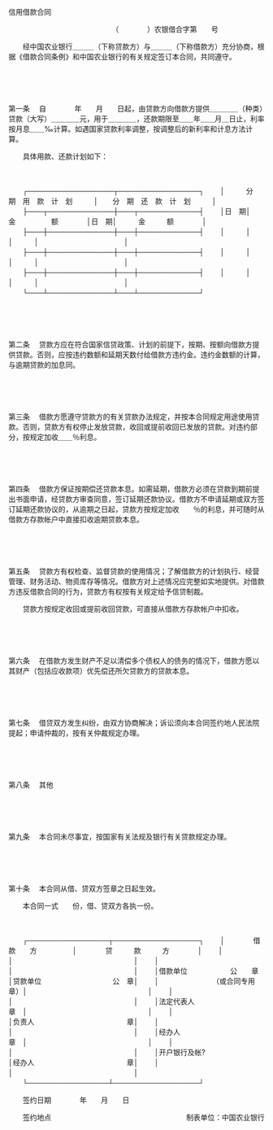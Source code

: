 



信用借款合同



 

　　　　　　　　　　　　　　　（　　　　）农银借合字第　　号

　　经中国农业银行＿＿＿（下称贷款方）与＿＿＿（下称借款方）充分协商，根据《借款合同条例》和中国农业银行的有关规定签订本合同，共同遵守。

　　 

　　

第一条
　自　　　　年　　月　　日起，由贷款方向借款方提供＿＿＿＿（种类）贷款（大写）＿＿＿＿元，用于＿＿＿＿，还款期限至＿＿年＿＿月＿日止，利率按月息＿＿‰计算。如遇国家贷款利率调整，按调整后的新利率和计息方法计算。

　　具体用款、还款计划如下：

　　


　　┌─────────────────┬────────────────┐
　　│　　　分　期　用　款　计　划　　　│　　分　期　还　款　计　划　　　│
　　├───┬─────────────┼───┬────────────┤
　　│日　期│　　金　　　　　额　　　　│日　期│　　　金　　　额　　　　│
　　├───┼─────────────┼───┼────────────┤
　　│　　　│　　　　　　　　　　　　　│　　　│　　　　　　　　　　　　│
　　├───┼─────────────┼───┼────────────┤
　　│　　　│　　　　　　　　　　　　　│　　　│　　　　　　　　　　　　│
　　├───┼─────────────┼───┼────────────┤
　　│　　　│　　　　　　　　　　　　　│　　　│　　　　　　　　　　　　│
　　└───┴─────────────┴───┴────────────┘
　　


　　 

　　

第二条
　贷款方应在符合国家信贷政策、计划的前提下，按期、按额向借款方提供贷款。否则，应按违约数额和延期天数付给借款方违约金。违约金数额的计算，与逾期贷款的加息同。

　　 

　　

第三条
　借款方愿遵守贷款方的有关贷款办法规定，并按本合同规定用途使用贷款。否则，贷款方有权停止发放贷款，收回或提前收回已发放的贷款。对违约部分，按规定加收＿＿％利息。

　　 

　　

第四条
　借款方保证按期偿还贷款本息。如需延期，借款方必须在贷款到期前提出书面申请，经贷款方审查同意，签订延期还款协议。借款方不申请延期或双方签订延期还款协议的，从逾期之日起，贷款方按规定加收　　％的利息，并可随时从借款方存款帐户中直接扣收逾期贷款本息。

　　 

　　

第五条
　贷款方有权检查、监督贷款的使用情况；了解借款方的计划执行、经营管理、财务活动、物资库存等情况。借款方对上述情况应完整如实地提供。对借款方违反借款合同的行为，贷款方有权按有关规定给予信贷制裁。

　　贷款方按规定收回或提前收回贷款，可直接从借款方存款帐户中扣收。

　　 

　　

第六条
　在借款方发生财产不足以清偿多个债权人的债务的情况下，借款方愿以其财产（包括应收款项）优先偿还所欠贷款方的贷款本息。

　　 

　　

第七条
　借贷双方发生纠纷，由双方协商解决；诉讼须向本合同签约地人民法院提起；申请仲裁的，按有关仲裁规定办理。

　　 

　　

第八条
　其他

　　 

　　

第九条
　本合同未尽事宜，按国家有关法规及银行有关贷款规定办理。

　　 

　　

第十条
　本合同从借、贷双方签章之日起生效。

　　本合同一式　　份，借、贷双方各执一份。

　　


　　┌────────────────┬─────────────────┐
　　│　　　　借　　款　　方　　　　　│　　　　贷　　　款　　　方　　　　│
　　│　　　　　　　　　　　　　　　　│　　　　　　　　　　　　　　　　　│
　　│　　　　　　　　　　　　　　　　│　　　　　　　　　　　　　　　　　│
　　│借款单位　　　　　　公　　章　　│贷款单位　　　　　　　　　　公　章│
　　│　　　　　　　　（或合同专用章）│　　　　　　　　　　　　　　　　　│
　　│　　　　　　　　　　　　　　　　│　　　　　　　　　　　　　　　　　│
　　│法定代表人　　　　　　　　　章　│　　　　　　　　　　　　　　　　　│
　　│　　　　　　　　　　　　　　　　│负责人　　　　　　　　　　　　　章│
　　│　　　　　　　　　　　　　　　　│　　　　　　　　　　　　　　　　　│
　　│经办人　　　　　　　　　　　章　│　　　　　　　　　　　　　　　　　│
　　│　　　　　　　　　　　　　　　　│　　　　　　　　　　　　　　　　　│
　　│开户银行及帐?　　　　　　　　　│经办人　　　　　　　　　　　　　章│
　　│　　　　　　　　　　　　　　　　│　　　　　　　　　　　　　　　　　│
　　└────────────────┴─────────────────┘
　　


　　签约日期　　　　年　　月　　日

　　签约地点　　　　　　　　　　　　　　　　　　　制表单位：中国农业银行

　　